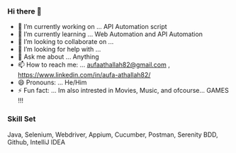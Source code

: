 ### Hi there 👋


- 🔭 I’m currently working on ... API Automation script
- 🌱 I’m currently learning ... Web Automation and API Automation
- 👯 I’m looking to collaborate on ...
- 🤔 I’m looking for help with ...
- 💬 Ask me about ... Anything
- 📫 How to reach me: ... aufaathallah82@gmail.com , https://www.linkedin.com/in/aufa-athallah82/
- 😄 Pronouns: ... He/Him
- ⚡ Fun fact: ... Im also intrested in Movies, Music, and ofcourse... GAMES !!!

### Skill Set
Java, Selenium, Webdriver, Appium, Cucumber, Postman, Serenity BDD, Github, IntelliJ IDEA
